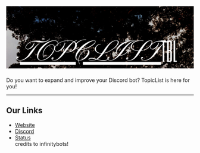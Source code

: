 <h2 align='center'>
  <img src="Do you want to expand and improve your Discord bot.png" />
  <br> 
</h2>
<p>
Do you want to expand and improve your Discord bot? TopicList is here for you!
</p>

<hr>

<h2>
  Our Links
</h2>

<ul>
  <li><a href="https://vcodez.xyz">Website</a></li>
  <li><a href="https://vcodez.xyz/dc">Discord</a></li>
  <li><a href="https://status.topiclist.gg">Status</a></li>   credits to infinitybots!
</ul>

